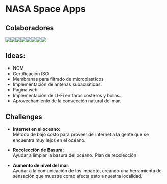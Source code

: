 
# NASA Space Apps

## Colaboradores
[![](https://sourcerer.io/fame/RamiroFuentes/RamiroFuentes/NASA-Smart-Sources/images/0)](https://sourcerer.io/fame/RamiroFuentes/RamiroFuentes/NASA-Smart-Sources/links/0)[![](https://sourcerer.io/fame/RamiroFuentes/RamiroFuentes/NASA-Smart-Sources/images/1)](https://sourcerer.io/fame/RamiroFuentes/RamiroFuentes/NASA-Smart-Sources/links/1)[![](https://sourcerer.io/fame/RamiroFuentes/RamiroFuentes/NASA-Smart-Sources/images/2)](https://sourcerer.io/fame/RamiroFuentes/RamiroFuentes/NASA-Smart-Sources/links/2)[![](https://sourcerer.io/fame/RamiroFuentes/RamiroFuentes/NASA-Smart-Sources/images/3)](https://sourcerer.io/fame/RamiroFuentes/RamiroFuentes/NASA-Smart-Sources/links/3)[![](https://sourcerer.io/fame/RamiroFuentes/RamiroFuentes/NASA-Smart-Sources/images/4)](https://sourcerer.io/fame/RamiroFuentes/RamiroFuentes/NASA-Smart-Sources/links/4)[![](https://sourcerer.io/fame/RamiroFuentes/RamiroFuentes/NASA-Smart-Sources/images/5)](https://sourcerer.io/fame/RamiroFuentes/RamiroFuentes/NASA-Smart-Sources/links/5)[![](https://sourcerer.io/fame/RamiroFuentes/RamiroFuentes/NASA-Smart-Sources/images/6)](https://sourcerer.io/fame/RamiroFuentes/RamiroFuentes/NASA-Smart-Sources/links/6)[![](https://sourcerer.io/fame/RamiroFuentes/RamiroFuentes/NASA-Smart-Sources/images/7)](https://sourcerer.io/fame/RamiroFuentes/RamiroFuentes/NASA-Smart-Sources/links/7)

## Ideas: 
* NOM 
* Certificación ISO
* Membranas para filtrado de microplasticos 
* Implementación de antenas subacuáticas. 
* Pagina web 
* Implementación de LI-Fi en faros costeros y bollas.
* Aprovechamiento de la convección natural del mar.


## Challenges
* **Internet en el oceano:**\
Método de bajo costo para proveer de internet a la gente que se encuentra muy lejos en el océano.

* **Recolección de Basura:**\
Ayudar a limpiar la basura del océano. Plan de recolección 

* **Aumento de nivel del mar:**\
Ayudar a la comunicación de los impacto, creando una herramienta de sensación que muestre como afecta esto a nuestra localidad.
